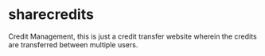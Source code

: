 # sharecredits
Credit Management, this is just a credit transfer website wherein the credits are transferred between multiple users.
